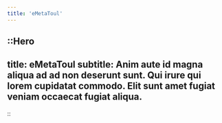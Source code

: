 ```yaml
---
title: 'eMetaToul'
---
```


::Hero
---
title: eMetaToul
subtitle: Anim aute id magna aliqua ad ad non deserunt sunt. Qui irure qui lorem cupidatat commodo. Elit sunt amet fugiat veniam occaecat fugiat aliqua.
---
::